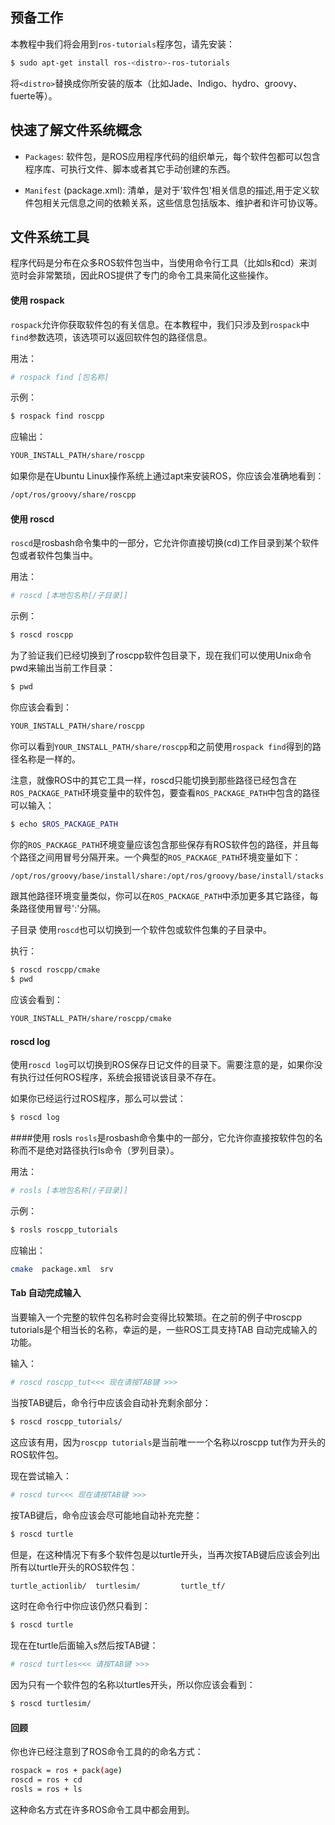 ## 预备工作
本教程中我们将会用到`ros-tutorials`程序包，请先安装：
```bash
$ sudo apt-get install ros-<distro>-ros-tutorials
```
将` <distro> `替换成你所安装的版本（比如Jade、Indigo、hydro、groovy、fuerte等）。

## 快速了解文件系统概念
+ `Packages`: 软件包，是ROS应用程序代码的组织单元，每个软件包都可以包含程序库、可执行文件、脚本或者其它手动创建的东西。

+ `Manifest` (package.xml): 清单，是对于'软件包'相关信息的描述,用于定义软件包相关元信息之间的依赖关系，这些信息包括版本、维护者和许可协议等。


## 文件系统工具
程序代码是分布在众多ROS软件包当中，当使用命令行工具（比如ls和cd）来浏览时会非常繁琐，因此ROS提供了专门的命令工具来简化这些操作。

#### 使用 rospack
`rospack`允许你获取软件包的有关信息。在本教程中，我们只涉及到`rospack`中`find`参数选项，该选项可以返回软件包的路径信息。

用法：
```sh
# rospack find [包名称]
```
示例：
```sh
$ rospack find roscpp
```
应输出：
```sh
YOUR_INSTALL_PATH/share/roscpp
```
如果你是在Ubuntu Linux操作系统上通过apt来安装ROS，你应该会准确地看到：
```sh
/opt/ros/groovy/share/roscpp
```
#### 使用 roscd
`roscd`是rosbash命令集中的一部分，它允许你直接切换(cd)工作目录到某个软件包或者软件包集当中。

用法：
```sh
# roscd [本地包名称[/子目录]]
```
示例：
```sh
$ roscd roscpp
```
为了验证我们已经切换到了roscpp软件包目录下，现在我们可以使用Unix命令pwd来输出当前工作目录：
```sh
$ pwd
```
你应该会看到：
```sh
YOUR_INSTALL_PATH/share/roscpp
```
你可以看到`YOUR_INSTALL_PATH/share/roscpp`和之前使用`rospack find`得到的路径名称是一样的。

注意，就像ROS中的其它工具一样，roscd只能切换到那些路径已经包含在`ROS_PACKAGE_PATH`环境变量中的软件包，要查看`ROS_PACKAGE_PATH`中包含的路径可以输入：
```sh
$ echo $ROS_PACKAGE_PATH
```
你的`ROS_PACKAGE_PATH`环境变量应该包含那些保存有ROS软件包的路径，并且每个路径之间用冒号分隔开来。一个典型的`ROS_PACKAGE_PATH`环境变量如下：
```sh
/opt/ros/groovy/base/install/share:/opt/ros/groovy/base/install/stacks
```
跟其他路径环境变量类似，你可以在`ROS_PACKAGE_PATH`中添加更多其它路径，每条路径使用冒号':'分隔。

子目录
使用`roscd`也可以切换到一个软件包或软件包集的子目录中。

执行：
```sh
$ roscd roscpp/cmake
$ pwd
```
应该会看到：
```sh
YOUR_INSTALL_PATH/share/roscpp/cmake
```
#### roscd log
使用`roscd log`可以切换到ROS保存日记文件的目录下。需要注意的是，如果你没有执行过任何ROS程序，系统会报错说该目录不存在。

如果你已经运行过ROS程序，那么可以尝试：
```sh
$ roscd log
```
####使用 rosls
`rosls`是rosbash命令集中的一部分，它允许你直接按软件包的名称而不是绝对路径执行ls命令（罗列目录）。

用法：
```sh
# rosls [本地包名称[/子目录]]
```
示例：
```sh
$ rosls roscpp_tutorials
```
应输出：
```sh
cmake  package.xml  srv
```
#### Tab 自动完成输入
当要输入一个完整的软件包名称时会变得比较繁琐。在之前的例子中roscpp tutorials是个相当长的名称，幸运的是，一些ROS工具支持TAB 自动完成输入的功能。

输入：
```sh
# roscd roscpp_tut<<< 现在请按TAB键 >>>
```
当按TAB键后，命令行中应该会自动补充剩余部分：
```sh
$ roscd roscpp_tutorials/
```
这应该有用，因为`roscpp tutorials`是当前唯一一个名称以roscpp tut作为开头的ROS软件包。

现在尝试输入：
```sh
# roscd tur<<< 现在请按TAB键 >>>
```
按TAB键后，命令应该会尽可能地自动补充完整：
```sh
$ roscd turtle
```
但是，在这种情况下有多个软件包是以turtle开头，当再次按TAB键后应该会列出所有以turtle开头的ROS软件包：
```sh
turtle_actionlib/  turtlesim/         turtle_tf/
```
这时在命令行中你应该仍然只看到：
```sh
$ roscd turtle
```
现在在turtle后面输入s然后按TAB键：
```sh
# roscd turtles<<< 请按TAB键 >>>
```
因为只有一个软件包的名称以turtles开头，所以你应该会看到：
```sh
$ roscd turtlesim/
```
#### 回顾
你也许已经注意到了ROS命令工具的的命名方式：
```sh
rospack = ros + pack(age)
roscd = ros + cd
rosls = ros + ls
```
这种命名方式在许多ROS命令工具中都会用到。